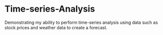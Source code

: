 # Time-series-Analysis
Demonstrating my ability to perform time-series analysis using data such as stock prices and weather data to create a forecast.

